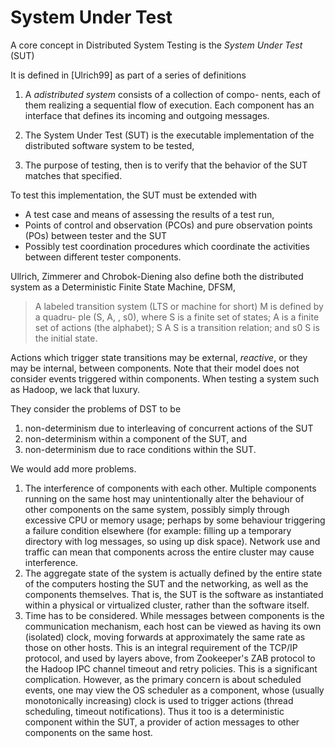 
# System Under Test

A core concept in Distributed System Testing is the *System Under Test* (SUT)

It is defined in [Ulrich99] as part of a series of definitions

1. A *adistributed system* consists of a collection of compo- nents, each of them realizing a sequential flow of execution. Each component has an interface that defines its incoming and outgoing messages.

1. The System Under Test (SUT) is the executable implementation of the distributed software system to be tested,
2. The purpose of testing, then is to verify that the behavior of the SUT matches that specified.

To test this implementation, the SUT must be extended with

* A test case and means of assessing the results of a test run,
* Points of control and observation (PCOs) and pure observation points (POs) between tester and the SUT
* Possibly test coordination procedures which coordinate the activities between different tester components.

Ullrich, Zimmerer and Chrobok-Diening also define both the distributed system as a Deterministic Finite State Machine, DFSM, 

>  A labeled transition system (LTS or machine for short) M is defined by a quadru- ple (S, A, , s0), where S is a finite set of states; A is a finite set of actions (the alphabet);
S A S is a transition relation; and s0 S is the initial state.

Actions which trigger state transitions may be external, *reactive*, or they may be internal, between components. Note that their model does not consider events triggered within components. When testing a system such as Hadoop, we lack that luxury.

They consider the problems of DST to be

1. non-determinism due to interleaving of concurrent actions of the SUT
2. non-determinism within a component of the SUT, and
3. non-determinism due to race conditions within the SUT.


We would add more problems.

1. The interference of components with each other. Multiple components running on the same host may unintentionally alter the behaviour of other components on the same system, possibly simply through excessive CPU or memory usage; perhaps by some behaviour triggering a failure condition elsewhere (for example: filling up a temporary directory with log messages, so using up disk space). Network use and traffic can mean that components across the entire cluster may cause interference.
2. The aggregate state of the system is actually defined by the entire state of the computers hosting the SUT and the networking, as well as the components themselves. That is, the SUT is the software as instantiated within a physical or virtualized cluster, rather than the software itself.
3. Time has to be considered. While messages between components is the communication mechanism, each host can be viewed as having its own (isolated) clock, moving forwards at approximately the same rate as those on other hosts. This is an integral requirement of the TCP/IP protocol, and used by layers above, from Zookeeper's ZAB protocol to the Hadoop IPC channel timeout and retry policies. This is a significant complication. However, as the primary concern is about scheduled events, one may view the OS scheduler as a component, whose (usually monotonically increasing) clock is used to trigger actions (thread scheduling, timeout notifications). Thus it too is a deterministic component within the SUT, a provider of action messages to other components on the same host.




